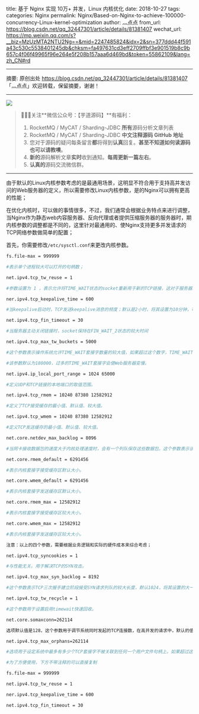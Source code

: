 title: 基于 Nginx 实现 10万+ 并发，Linux 内核优化
date: 2018-10-27
tags:
categories: Nginx
permalink: Nginx/Based-on-Nginx-to-achieve-100000-concurrency-Linux-kernel-optimization
author: 灬点点
from_url: https://blog.csdn.net/qq_32447301/article/details/81381407
wechat_url: https://mp.weixin.qq.com/s?__biz=MzUzMTA2NTU2Ng==&mid=2247485824&idx=2&sn=377ddd44f591a43c530c5538401245db&chksm=fa497631cd3eff2709ffbf3e901519b8c9b657c4f06f49965f96e264e5f208b157aaa6d469bd&token=55862109&lang=zh_CN#rd

-------

摘要: 原创出处 https://blog.csdn.net/qq_32447301/article/details/81381407 「灬点点」欢迎转载，保留摘要，谢谢！

-------

![](http://www.iocoder.cn/images/common/wechat_mp_2017_07_31.jpg)

> 🙂🙂🙂关注**微信公众号：【芋道源码】**有福利：
> 1. RocketMQ / MyCAT / Sharding-JDBC **所有**源码分析文章列表
> 2. RocketMQ / MyCAT / Sharding-JDBC **中文注释源码 GitHub 地址**
> 3. 您对于源码的疑问每条留言**都**将得到**认真**回复。**甚至不知道如何读源码也可以请教噢**。
> 4. **新的**源码解析文章**实时**收到通知。**每周更新一篇左右**。
> 5. **认真的**源码交流微信群。

-------

由于默认的Linux内核参数考虑的是最通用场景，这明显不符合用于支持高并发访问的Web服务器的定义，所以需要修改Linux内核参数，是的Nginx可以拥有更高的性能；

在优化内核时，可以做的事情很多，不过，我们通常会根据业务特点来进行调整，当Nginx作为静态web内容服务器、反向代理或者提供压缩服务器的服务器时，期内核参数的调整都是不同的，这里针对最通用的、使Nginx支持更多并发请求的TCP网络参数做简单的配置；

首先，你需要修改`/etc/sysctl.conf`来更改内核参数。

```bash
fs.file-max = 999999

#表示单个进程较大可以打开的句柄数；

net.ipv4.tcp_tw_reuse = 1

#参数设置为 1 ，表示允许将TIME_WAIT状态的socket重新用于新的TCP链接，这对于服务器来说意义重大，因为总有大量TIME_WAIT状态的链接存在；

ner.ipv4.tcp_keepalive_time = 600

#当keepalive启动时，TCP发送keepalive消息的频度；默认是2小时，将其设置为10分钟，可以更快的清理无效链接。

net.ipv4.tcp_fin_timeout = 30

#当服务器主动关闭链接时，socket保持在FIN_WAIT_2状态的较大时间

net.ipv4.tcp_max_tw_buckets = 5000

#这个参数表示操作系统允许TIME_WAIT套接字数量的较大值，如果超过这个数字，TIME_WAIT套接字将立刻被清除并打印警告信息。

#该参数默认为180000，过多的TIME_WAIT套接字会使Web服务器变慢。

net.ipv4.ip_local_port_range = 1024 65000

#定义UDP和TCP链接的本地端口的取值范围。

net.ipv4.tcp_rmem = 10240 87380 12582912

#定义了TCP接受缓存的最小值、默认值、较大值。

net.ipv4.tcp_wmem = 10240 87380 12582912

#定义TCP发送缓存的最小值、默认值、较大值。

net.core.netdev_max_backlog = 8096

#当网卡接收数据包的速度大于内核处理速度时，会有一个列队保存这些数据包。这个参数表示该列队的较大值。

net.core.rmem_default = 6291456

#表示内核套接字接受缓存区默认大小。

net.core.wmem_default = 6291456

#表示内核套接字发送缓存区默认大小。

net.core.rmem_max = 12582912

#表示内核套接字接受缓存区较大大小。

net.core.wmem_max = 12582912

#表示内核套接字发送缓存区较大大小。

注意：以上的四个参数，需要根据业务逻辑和实际的硬件成本来综合考虑；

net.ipv4.tcp_syncookies = 1

#与性能无关。用于解决TCP的SYN攻击。

net.ipv4.tcp_max_syn_backlog = 8192

#这个参数表示TCP三次握手建立阶段接受SYN请求列队的较大长度，默认1024，将其设置的大一些可以使出现Nginx繁忙来不及accept新连接的情况时，Linux不至于丢失客户端发起的链接请求。

net.ipv4.tcp_tw_recycle = 1

#这个参数用于设置启用timewait快速回收。

net.core.somaxconn=262114

选项默认值是128，这个参数用于调节系统同时发起的TCP连接数，在高并发的请求中，默认的值可能会导致链接超时或者重传，因此需要结合高并发请求数来调节此值。

net.ipv4.tcp_max_orphans=262114

#选项用于设定系统中最多有多少个TCP套接字不被关联到任何一个用户文件句柄上。如果超过这个数字，孤立链接将立即被复位并输出警告信息。这个限制指示为了防止简单的DOS攻击，不用过分依靠这个限制甚至认为的减小这个值，更多的情况是增加这个值。

#为了方便使用，下方不带注释的可以直接复制

fs.file-max = 999999

net.ipv4.tcp_tw_reuse = 1

ner.ipv4.tcp_keepalive_time = 600

net.ipv4.tcp_fin_timeout = 30
```